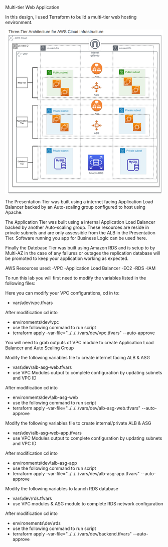 Multi-tier Web Application

In this design, I used Terraform to build a multi-tier web hosting environment. 

![Archiectural Diagram](image-1.png)

The Presentation Tier was built using a internet facing Application Load Balancer backed by an Auto-scaling group configured to host using Apache. 

The Application Tier was built using a internal Application Load Balancer backed by another Auto-scaling group. These resources are reside in private subnets and are only assessible from the ALB in the Presentation Tier. Software running you app for Business Logic can be used here. 

Finally the Datebase Tier was built using Amazon RDS and is setup to by Multi-AZ in the case of any failures or outages the replication database will be promoted to keep your application working as expected. 

AWS Resources used:
-VPC
-Application Load Balancer
-EC2
-RDS
-IAM

To run this lab you will first need to modify the variables listed in the following files:

Here you can modify your VPC configurations, cd in to:
 - vars\dev\vpc.tfvars

After modification cd into 
 - environments\dev\vpc 
 - use the following command to run script
 - terraform apply -var-file="../../../vars/dev/vpc.tfvars" --auto-approve
 
You will need to grab outputs of VPC module to create Application Load Balancer and Auto Scaling Group

Modify the following variables file to create internet facing ALB & ASG
- vars\dev\alb-asg-web.tfvars
- use VPC Modules output to complete configuration by updating subnets and VPC ID

After modification cd into
- environments\dev\alb-asg-web
- use the following command to run script
- terraform apply -var-file="../../../vars/dev/alb-asg-web.tfvars" --auto-approve

Modify the following variables file to create internal/private ALB & ASG
- vars\dev\alb-asg-web-app.tfvars
- use VPC Modules output to complete configuration by updating subnets and VPC ID

After modification cd into
- environments\dev\alb-asg-app
- use the following command to run script
- terraform apply -var-file="../../../vars/dev/alb-asg-app.tfvars" --auto-approve

Modify the following variables to launch RDS database 
- vars\dev\rds.tfvars
- use VPC modules  & ASG module to complete RDS network configuration

After modification cd into 
- environements\dev\rds
- use the following command to run script
- terraform apply -var-file="../../../vars/dev/backend.tfvars" --auto-approve

